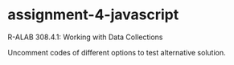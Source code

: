 # assignment-4-javascript
R-ALAB 308.4.1: Working with Data Collections

Uncomment codes of different options to test alternative solution.
